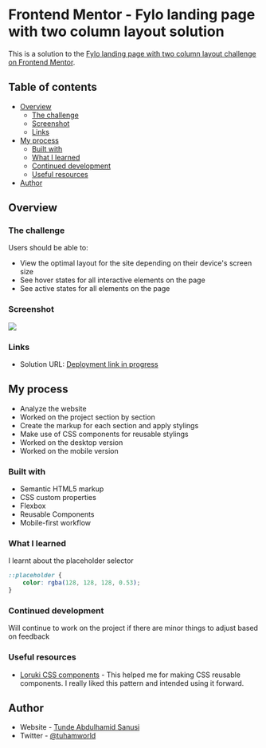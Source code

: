 # Frontend Mentor - Fylo landing page with two column layout solution

This is a solution to the [Fylo landing page with two column layout challenge on Frontend Mentor](https://www.frontendmentor.io/challenges/fylo-landing-page-with-two-column-layout-5ca5ef041e82137ec91a50f5). 

## Table of contents

- [Overview](#overview)
  - [The challenge](#the-challenge)
  - [Screenshot](#screenshot)
  - [Links](#links)
- [My process](#my-process)
  - [Built with](#built-with)
  - [What I learned](#what-i-learned)
  - [Continued development](#continued-development)
  - [Useful resources](#useful-resources)
- [Author](#author)


## Overview

### The challenge

Users should be able to:

- View the optimal layout for the site depending on their device's screen size
- See hover states for all interactive elements on the page
- See active states for all elements on the page

### Screenshot

![](./screenshot.jpg)


### Links

- Solution URL: [Deployment link in progress]()

## My process
- Analyze the website
- Worked on the project section by section
- Create the markup for each section and apply stylings
- Make use of CSS components for reusable stylings
- Worked on the desktop version
- Worked on the mobile version

### Built with

- Semantic HTML5 markup
- CSS custom properties
- Flexbox
- Reusable Components
- Mobile-first workflow

### What I learned

I learnt about the placeholder selector


```css
::placeholder {
    color: rgba(128, 128, 128, 0.53);
}
```


### Continued development

Will continue to work on the project if there are minor things to adjust based on feedback

### Useful resources

- [Loruki CSS components](https://loruki-website-tuh.vercel.app/) - This helped me for making CSS reusable components. I really liked this pattern and intended using it forward.


## Author

- Website - [Tunde Abdulhamid Sanusi](https://www.tuhamworld.vercel.app)
- Twitter - [@tuhamworld](https://www.twitter.com/tuhamworld)

